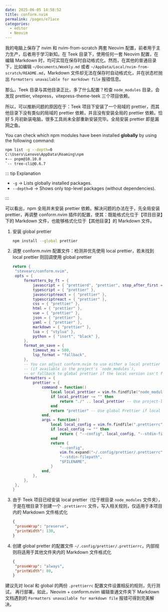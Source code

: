 ```yaml
---
date: 2025-06-05 14:58:52
title: conform.nvim
permalink: /pages/e71ace
categories:
  - editor
  - Neovim
---
```


我的电脑上保存了 nvim 和 nvim-from-scratch 两套 Neovim 配置，前者用于主力生产，后者用于学习新知。在 Teek 目录下，使用任何一套 Neovim 配置，在编辑 Markdown 时，均可实现在保存时自动格式化。然而，在其他的普通目录下，比如编辑 `~/Documents/Weekly.md` 或者 `~/AppData/Local/nvim-from-scratch/README.md`，Markdown 文件却无法在保存时自动格式化，并在状态栏抛出 `Formatters unavailable for markdown file` 报错信息。

<!-- more -->

那么，Teek 目录与其他目录正比，多了什么配置？检查 `node_modules` 目录，会发现 prettier, vitepress，vitepress-theme-teek 三个项目依赖。

所以，可以推断问题的原因在于：Teek 项目下安装了一个局域的 prettier，而其他目录下没有类似的局域的 prettier 依赖，并且没有安装全局的 prettier 依赖。恰好 5 月初新装电脑，很多工具尚未全部重新安装完毕。全局安装 prettier 即是漏网之鱼。

You can check which npm modules have been installed **globally** by using the following command:

```sh
npm list -g --depth=0
C:\Users\Lenovo\AppData\Roaming\npm
+-- pnpm@10.10.0
`-- tree-cli@0.6.7
```

::: tip Explanation

- `-g` → Lists globally installed packages.
- `--depth=0` → Shows only top-level packages (without dependencies).

:::

可以看出，npm 全局并未安装 prettier 依赖。解决问题的办法在于，先全局安装 prettier，再调整 conform.nvim 插件的配置，使其：既能格式化位于【项目目录】下的 Markdown 文件，也能够格式化位于【其他目录】的 Markdown 文件。

1. 安装 global prettier
   ```sh
   npm install --global prettier
   ```
2. 调整 conform.nvim 配置文件：检测并优先使用 local prettier，若未找到 local prettier 则回调使用 global prettier
   ```lua {22-44}
   return {
   	"stevearc/conform.nvim",
   	opts = {
   		formatters_by_ft = {
   			javascript = { "prettierd", "prettier", stop_after_first = true },
   			typescript = { "prettier" },
   			javascriptreact = { "prettier" },
   			typescriptreact = { "prettier" },
   			css = { "prettier" },
   			html = { "prettier" },
   			vue = { "prettier" },
   			json = { "prettier" },
   			yaml = { "prettier" },
   			markdown = { "prettier" },
   			lua = { "stylua" },
   			python = { "isort", "black" },
   		},
   		format_on_save = {
   			timeout_ms = 500,
   			lsp_format = "fallback",
   		},
   		-- You can adjust conform.nvim to use either a local prettier
   		-- (if available in the project's `node_modules`),
   		-- or fallback to global prettier if the local version isn't found.
   		formatters = {
   			prettier = {
   				command = function()
   					local local_prettier = vim.fn.findfile("node_modules/.bin/prettier", vim.fn.getcwd() .. ";")
   					if local_prettier ~= "" then
   						return "./" .. local_prettier -- Use project-local Prettier
   					end
   					return "prettier" -- Use global Prettier if local doesn't exist
   				end,
   				args = function()
   					local local_config = vim.fn.findfile(".prettierrc", vim.fn.getcwd() .. ";")
   					if local_config ~= "" then
   						return { "--config", local_config, "--stdin-filepath", "$FILENAME" }
   					end
   					return {
   						"--config",
   						vim.fn.expand("~/.config/prettier/.prettierrc"),
   						"--stdin-filepath",
   						"$FILENAME",
   					}
   				end,
   			},
   		},
   	},
   }
   ```
3. 由于 Teek 项目已经安装 local prettier（位于根目录 `node_modules` 文件夹），于是在根目录下创建一个 `.prettierrc` 文件，写入相关规则，仅适用于本项目内的 Markdown 文件格式化
   ```json
   {
    "proseWrap": "preserve",
    "printWidth": 130,
   }
   ```
4. 创建 global pretter 的配置文件 `~/.config/prettier/.prettierrc`，内部规则将适用于其他文件夹内的 Markdown 文件格式化
   ```json
   {
    "proseWrap": "always",
    "printWidth": 80,
   }
   ```

建议先对 local 和 global 的两份 `.prettierrc` 配置文件设置相反的规则，先行测试， 再行部署。如此，Neovim + conform.nvim 编辑普通文件夹下 Markdown 文档遇到的 `Formatters unavailable for markdown file` 报错可得到完美解决。
